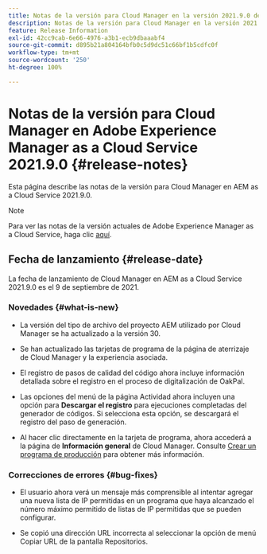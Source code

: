 ```yaml
---
title: Notas de la versión para Cloud Manager en la versión 2021.9.0 de AEM as a Cloud Service
description: Notas de la versión para Cloud Manager en la versión 2021.9.0 de AEM as a Cloud Service
feature: Release Information
exl-id: 42cc9cab-6e66-4976-a3b1-ecb9dbaaabf4
source-git-commit: d895b21a804164bfb0c5d9dc51c66bf1b5cdfc0f
workflow-type: tm+mt
source-wordcount: '250'
ht-degree: 100%

---
```


# Notas de la versión para Cloud Manager en Adobe Experience Manager as a Cloud Service 2021.9.0 {#release-notes}

Esta página describe las notas de la versión para Cloud Manager en AEM as a Cloud Service 2021.9.0.

>[!NOTE]
>Para ver las notas de la versión actuales de Adobe Experience Manager as a Cloud Service, haga clic [aquí](https://experienceleague.adobe.com/docs/experience-manager-cloud-service/release-notes/release-notes/release-notes-current.html?lang=es).

## Fecha de lanzamiento {#release-date}

La fecha de lanzamiento de Cloud Manager en AEM as a Cloud Service 2021.9.0 es el 9 de septiembre de 2021.

### Novedades {#what-is-new}

* La versión del tipo de archivo del proyecto AEM utilizado por Cloud Manager se ha actualizado a la versión 30.

* Se han actualizado las tarjetas de programa de la página de aterrizaje de Cloud Manager y la experiencia asociada.

* El registro de pasos de calidad del código ahora incluye información detallada sobre el registro en el proceso de digitalización de OakPal.

* Las opciones del menú de la página Actividad ahora incluyen una opción para **Descargar el registro** para ejecuciones completadas del generador de códigos. Si selecciona esta opción, se descargará el registro del paso de generación.

* Al hacer clic directamente en la tarjeta de programa, ahora accederá a la página de **Información general** de Cloud Manager. Consulte [Crear un programa de producción](https://experienceleague.adobe.com/docs/experience-manager-cloud-service/implementing/using-cloud-manager/production-programs/creating-production-program.html?lang=es) para obtener más información.

### Correcciones de errores {#bug-fixes}

* El usuario ahora verá un mensaje más comprensible al intentar agregar una nueva lista de IP permitidas en un programa que haya alcanzado el número máximo permitido de listas de IP permitidas que se pueden configurar.

* Se copió una dirección URL incorrecta al seleccionar la opción de menú Copiar URL de la pantalla Repositorios.

